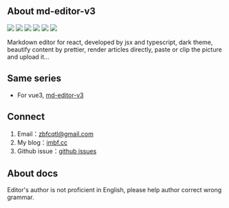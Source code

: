 ## About md-editor-v3

![](https://img.shields.io/github/stars/imzbf/md-editor-rt?style=social) ![](https://img.shields.io/npm/dm/md-editor-rt) ![](https://img.shields.io/bundlephobia/min/md-editor-rt) ![](https://img.shields.io/github/license/imzbf/md-editor-rt) ![](https://img.shields.io/github/package-json/v/imzbf/md-editor-rt) ![](https://img.shields.io/badge/ssr-%3E1.6.0-brightgreen)

Markdown editor for react, developed by jsx and typescript, dark theme, beautify content by prettier, render articles directly, paste or clip the picture and upload it...

## Same series

- For vue3, [md-editor-v3](https://github.com/imzbf/md-editor-v3)

## Connect

1. Email：zbfcqtl@gmail.com
2. My blog：[imbf.cc](https://imbf.cc/message)
3. Github issue：[github issues](https://github.com/imzbf/md-editor-rt/issues)

## About docs

Editor's author is not proficient in English, please help author correct wrong grammar.
